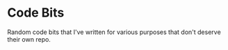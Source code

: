 # Code Bits

Random code bits that I've written for various purposes that don't deserve their own repo.
